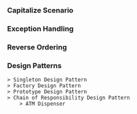 ### Capitalize Scenario
### Exception Handling
### Reverse Ordering
### Design Patterns
    > Singleton Design Pattern
    > Factory Design Pattern
    > Prototype Design Pattern
    > Chain of Responsibility Design Pattern
        > ATM Dispenser










